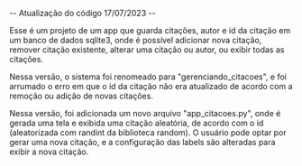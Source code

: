 -- Atualização do código 17/07/2023 -- 

Esse é um projeto de um app que guarda citações, autor e id da citação em um banco de dados sqlite3, onde é possível 
adicionar nova citação, remover citação existente, alterar uma citação ou autor, ou exibir todas as citações. 

Nessa versão, o sistema foi renomeado para "gerenciando_citacoes", e foi arrumado o erro em que o id da citação não era
atualizado de acordo com a remoção ou adição de novas citações. 

Nessa versão, foi adicionada um novo arquivo "app_citacoes.py", onde é gerada uma tela e exibida uma citação aleatória,
de acordo com o id (aleatorizada com randint da biblioteca random). O usuário pode optar por gerar uma nova citação,
e a configuração das labels são alteradas para exibir a nova citação.